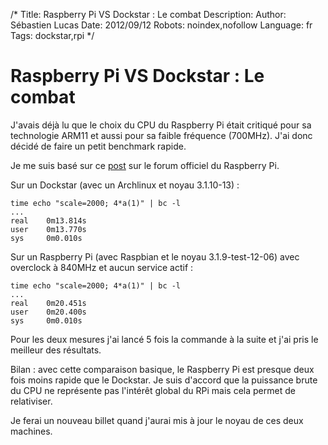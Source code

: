 /*
Title: Raspberry Pi VS Dockstar : Le combat
Description: 
Author: Sébastien Lucas
Date: 2012/09/12
Robots: noindex,nofollow
Language: fr
Tags: dockstar,rpi
*/
# Raspberry Pi VS Dockstar : Le combat

J'avais déjà lu que le choix du CPU du Raspberry Pi était critiqué pour sa technologie ARM11 et aussi pour sa faible fréquence (700MHz). J'ai donc décidé de faire un petit benchmark rapide.

Je me suis basé sur ce [post](http://www.raspberrypi.org/phpBB3/viewtopic.php?f=63&t=16397) sur le forum officiel du Raspberry Pi.

Sur un Dockstar (avec un Archlinux et noyau 3.1.10-13) :
```
time echo "scale=2000; 4*a(1)" | bc -l
...
real    0m13.814s
user    0m13.770s
sys     0m0.010s
```

Sur un Raspberry Pi (avec Raspbian et le noyau 3.1.9-test-12-06) avec overclock à 840MHz et aucun service actif :
```
time echo "scale=2000; 4*a(1)" | bc -l
...
real    0m20.451s
user    0m20.400s
sys     0m0.010s
```

Pour les deux mesures j'ai lancé 5 fois la commande à la suite et j'ai pris le meilleur des résultats.

Bilan : avec cette comparaison basique, le Raspberry Pi est presque deux fois moins rapide que le Dockstar. Je suis d'accord que la puissance brute du CPU ne représente pas l'intérêt global du RPi mais cela permet de relativiser.

Je ferai un nouveau billet quand j'aurai mis à jour le noyau de ces deux machines.


